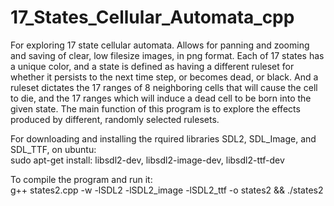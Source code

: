 # 17_States_Cellular_Automata_cpp

For exploring 17 state cellular automata. Allows for panning and zooming and saving of clear, low filesize images, in png format. Each of 17 states has a unique color, and a state is defined as having a different ruleset for whether it persists to the next time step, or becomes dead, or black. And a ruleset dictates the 17 ranges of 8 neighboring cells that will cause the cell to die, and the 17 ranges which will induce a dead cell to be born into the given state. The main function of this program is to explore the effects produced by different, randomly selected rulesets.

For downloading and installing the rquired libraries SDL2, SDL_Image, and SDL_TTF,  on ubuntu:  
sudo apt-get install: libsdl2-dev, libsdl2-image-dev, libsdl2-ttf-dev

To compile the program and run it:  
g++ states2.cpp -w -lSDL2 -lSDL2_image -lSDL2_ttf -o states2 && ./states2
